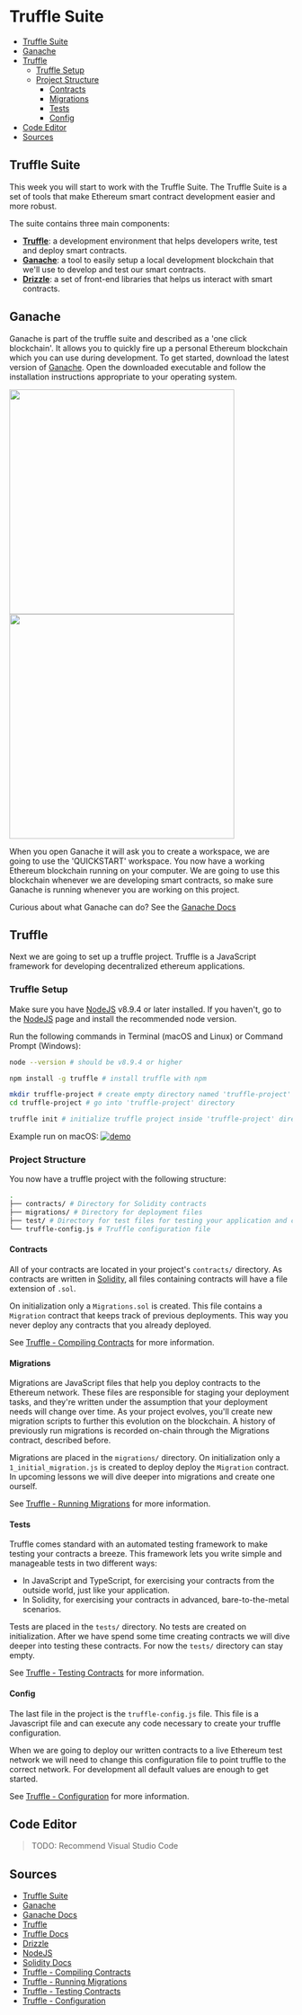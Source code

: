 <!--
    author: Timo Glastra <timo@glastra.me>
    edited: 2019-12-17
    notes:
     - Ganache v2.1.2
     - Truffle v5.1.4 (core: 5.1.4)
     - Solidity v0.5.12 (solc-js)
     - Node v12.13.0
     - Web3.js v1.2.1
-->

# Truffle Suite <!-- omit in toc -->

- [Truffle Suite](#truffle-suite)
- [Ganache](#ganache)
- [Truffle](#truffle)
  - [Truffle Setup](#truffle-setup)
  - [Project Structure](#project-structure)
    - [Contracts](#contracts)
    - [Migrations](#migrations)
    - [Tests](#tests)
    - [Config](#config)
- [Code Editor](#code-editor)
- [Sources](#sources)

## Truffle Suite

This week you will start to work with the Truffle Suite. The Truffle Suite is a set of tools that make Ethereum smart contract development easier and more robust.

The suite contains three main components:

- **[Truffle]**: a development environment that helps developers write, test and deploy smart contracts.
- **[Ganache]**: a tool to easily setup a local development blockchain that we'll use to develop and test our smart contracts.
- **[Drizzle]**: a set of front-end libraries that helps us interact with smart contracts.

## Ganache

Ganache is part of the truffle suite and described as a 'one click blockchain'. It allows you to quickly fire up a personal Ethereum blockchain which you can use during development. To get started, download the latest version of [Ganache]. Open the downloaded executable and follow the installation instructions appropriate to your operating system.

<img src="./assets/truffle-startup.png" width="400">
<img src="./assets/truffle-workspace.png" width="400">

When you open Ganache it will ask you to create a workspace, we are going to use the 'QUICKSTART' workspace. You now have a working Ethereum blockchain running on your computer. We are going to use this blockchain whenever we are developing smart contracts, so make sure Ganache is running whenever you are working on this project.

Curious about what Ganache can do? See the [Ganache Docs]

## Truffle

Next we are going to set up a truffle project. Truffle is a JavaScript framework for developing decentralized ethereum applications.

### Truffle Setup

Make sure you have [NodeJS] v8.9.4 or later installed. If you haven't, go to the [NodeJS] page and install the recommended node version.

Run the following commands in Terminal (macOS and Linux) or Command Prompt (Windows):

```bash
node --version # should be v8.9.4 or higher

npm install -g truffle # install truffle with npm

mkdir truffle-project # create empty directory named 'truffle-project'
cd truffle-project # go into 'truffle-project' directory

truffle init # initialize truffle project inside 'truffle-project' directory
```

Example run on macOS:
[![demo](https://asciinema.org/a/j3ZswKE6VkZbjcZfxikKclU9g.svg)](https://asciinema.org/a/j3ZswKE6VkZbjcZfxikKclU9g?autoplay=1)

### Project Structure

You now have a truffle project with the following structure:

```sh
.
├── contracts/ # Directory for Solidity contracts
├── migrations/ # Directory for deployment files
├── test/ # Directory for test files for testing your application and contracts
└── truffle-config.js # Truffle configuration file
```

#### Contracts

All of your contracts are located in your project's `contracts/` directory. As contracts are written in [Solidity][solidity docs], all files containing contracts will have a file extension of `.sol`.

On initialization only a `Migrations.sol` is created. This file contains a `Migration` contract that keeps track of previous deployments. This way you never deploy any contracts that you already deployed.

See [Truffle - Compiling Contracts] for more information.

#### Migrations

Migrations are JavaScript files that help you deploy contracts to the Ethereum network. These files are responsible for staging your deployment tasks, and they're written under the assumption that your deployment needs will change over time. As your project evolves, you'll create new migration scripts to further this evolution on the blockchain. A history of previously run migrations is recorded on-chain through the Migrations contract, described before.

Migrations are placed in the `migrations/` directory. On initialization only a `1_initial_migration.js` is created to deploy deploy the `Migration` contract. In upcoming lessons we will dive deeper into migrations and create one ourself.

See [Truffle - Running Migrations] for more information.

#### Tests

Truffle comes standard with an automated testing framework to make testing your contracts a breeze. This framework lets you write simple and manageable tests in two different ways:

- In JavaScript and TypeScript, for exercising your contracts from the outside world, just like your application.
- In Solidity, for exercising your contracts in advanced, bare-to-the-metal scenarios.

Tests are placed in the `tests/` directory. No tests are created on initialization. After we have spend some time creating contracts we will dive deeper into testing these contracts. For now the `tests/` directory can stay empty.

See [Truffle - Testing Contracts] for more information.

#### Config

The last file in the project is the `truffle-config.js` file. This file is a Javascript file and can execute any code necessary to create your truffle configuration.

When we are going to deploy our written contracts to a live Ethereum test network we will need to change this configuration file to point truffle to the correct network. For development all default values are enough to get started.

See [Truffle - Configuration] for more information.

## Code Editor

> TODO: Recommend Visual Studio Code

## Sources

- [Truffle Suite]
- [Ganache]
- [Ganache Docs]
- [Truffle]
- [Truffle Docs]
- [Drizzle]
- [NodeJS]
- [Solidity Docs]
- [Truffle - Compiling Contracts]
- [Truffle - Running Migrations]
- [Truffle - Testing Contracts]
- [Truffle - Configuration]

<!-- Internal links -->

[truffle suite]: https://www.trufflesuite.com/
[ganache]: https://www.trufflesuite.com/ganache
[ganache docs]: https://www.trufflesuite.com/docs/ganache/overview
[truffle]: https://www.trufflesuite.com/truffle
[truffle docs]: https://www.trufflesuite.com/docs/truffle/overview
[drizzle]: https://www.trufflesuite.com/drizzle
[nodejs]: https://nodejs.org/en/
[solidity docs]: https://solidity.readthedocs.io/en/latest/
[truffle - compiling contracts]: https://www.trufflesuite.com/docs/truffle/getting-started/compiling-contracts
[truffle - running migrations]: https://www.trufflesuite.com/docs/truffle/getting-started/running-migrations
[truffle - testing contracts]: https://www.trufflesuite.com/docs/truffle/testing/testing-your-contracts
[truffle - configuration]: https://www.trufflesuite.com/docs/truffle/reference/configuration
